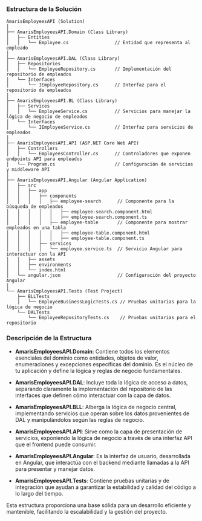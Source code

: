 ### Estructura de la Solución

```
AmarisEmployeesAPI (Solution)
│
├── AmarisEmployeesAPI.Domain (Class Library)
│   ├── Entities
│   │   └── Employee.cs                 // Entidad que representa al empleado
│
├── AmarisEmployeesAPI.DAL (Class Library)
│   ├── Repositories
│   │   └── EmployeeRepository.cs       // Implementación del repositorio de empleados
│   └── Interfaces
│       └── IEmployeeRepository.cs      // Interfaz para el repositorio de empleados
│
├── AmarisEmployeesAPI.BL (Class Library)
│   ├── Services
│   │   └── EmployeeService.cs          // Servicios para manejar la lógica de negocio de empleados
│   └── Interfaces
│       └── IEmployeeService.cs         // Interfaz para servicios de empleados
│
├── AmarisEmployeesAPI.API (ASP.NET Core Web API)
│   ├── Controllers
│   │   └── EmployeesController.cs      // Controladores que exponen endpoints API para empleados
│   └── Program.cs                      // Configuración de servicios y middleware API
│
├── AmarisEmployeesAPI.Angular (Angular Application)
│   ├── src
│   │   ├── app
│   │   │   ├── components
│   │   │   │   ├── employee-search      // Componente para la búsqueda de empleados
│   │   │   │   │   ├── employee-search.component.html
│   │   │   │   │   ├── employee-search.component.ts
│   │   │   │   ├── employee-table       // Componente para mostrar empleados en una tabla
│   │   │   │   │   ├── employee-table.component.html
│   │   │   │   │   ├── employee-table.component.ts
│   │   │   ├── services
│   │   │   │   └── employee.service.ts  // Servicio Angular para interactuar con la API
│   │   ├── assets
│   │   ├── environments
│   │   └── index.html
│   └── angular.json                     // Configuración del proyecto Angular
│
└── AmarisEmployeesAPI.Tests (Test Project)
    ├── BLLTests
    │   └── EmployeeBusinessLogicTests.cs // Pruebas unitarias para la lógica de negocio
    └── DALTests
        └── EmployeeRepositoryTests.cs    // Pruebas unitarias para el repositorio
```

### Descripción de la Estructura

- **AmarisEmployeesAPI.Domain**: Contiene todos los elementos esenciales del dominio como entidades, objetos de valor, enumeraciones y excepciones específicas del dominio. Es el núcleo de tu aplicación y define la lógica y reglas de negocio fundamentales.

- **AmarisEmployeesAPI.DAL**: Incluye toda la lógica de acceso a datos, separando claramente la implementación del repositorio de las interfaces que definen cómo interactuar con la capa de datos.

- **AmarisEmployeesAPI.BLL**: Alberga la lógica de negocio central, implementando servicios que operan sobre los datos provenientes de DAL y manipulándolos según las reglas de negocio.

- **AmarisEmployeesAPI.API**: Sirve como la capa de presentación de servicios, exponiendo la lógica de negocio a través de una interfaz API que el frontend puede consumir.

- **AmarisEmployeesAPI.Angular**: Es la interfaz de usuario, desarrollada en Angular, que interactúa con el backend mediante llamadas a la API para presentar y manejar datos.

- **AmarisEmployeesAPI.Tests**: Contiene pruebas unitarias y de integración que ayudan a garantizar la estabilidad y calidad del código a lo largo del tiempo.

Esta estructura proporciona una base sólida para un desarrollo eficiente y mantenible, facilitando la escalabilidad y la gestión del proyecto.